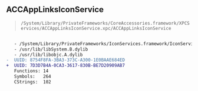 ## ACCAppLinksIconService

> `/System/Library/PrivateFrameworks/CoreAccessories.framework/XPCServices/ACCAppLinksIconService.xpc/ACCAppLinksIconService`

```diff

   - /System/Library/PrivateFrameworks/IconServices.framework/IconServices
   - /usr/lib/libSystem.B.dylib
   - /usr/lib/libobjc.A.dylib
-  UUID: 8754F8FA-3BA3-373C-A300-1E0BAAE684ED
+  UUID: 7D3D7B4A-0CA3-3617-830B-BE7D20909AB7
   Functions: 14
   Symbols:   264
   CStrings:  102

```
